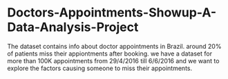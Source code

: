 # Doctors-Appointments-Showup-A-Data-Analysis-Project

The dataset contains info about doctor appointments in Brazil. around 20% of patients miss their appiontments after booking.
we have a dataset for more than 100K appointments from 29/4/2016 till 6/6/2016 and we want to explore the factors causing someone to miss their appointments.
